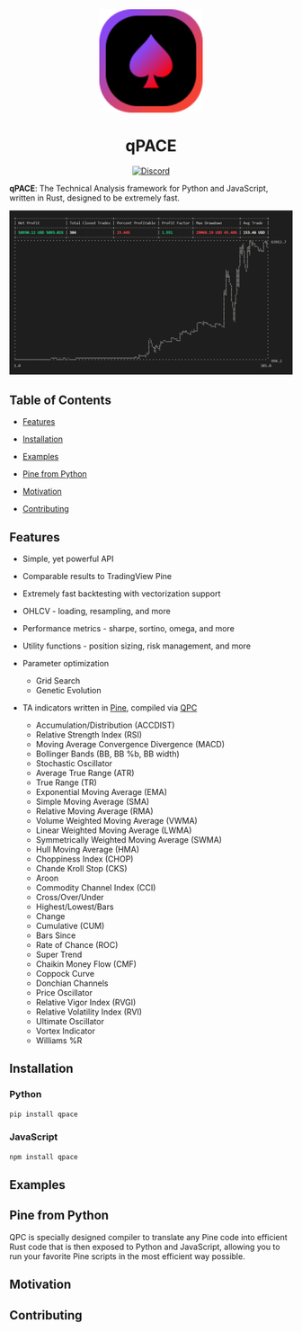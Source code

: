 <div align="center">
  <img src="static/logo.svg" width="184">

<br />

<h1><b>qPACE</b></h1>

<a href="https://discord.gg/P7Vn4VX"><img src="https://cdn.nersent.com/public/badges/discord.svg" alt="Discord" /></a>

</div>

**qPACE**: The Technical Analysis framework for Python and JavaScript, written in Rust, designed to be extremely fast.

![backtest summary](/static/backtest_summary.png)

## Table of Contents

- [Features](#features)

- [Installation](#installation)

- [Examples](#examples)

- [Pine from Python](#pine-from-python)

- [Motivation](#motivation)

- [Contributing](#contributing)

## Features

- Simple, yet powerful API

- Comparable results to TradingView Pine

- Extremely fast backtesting with vectorization support

- OHLCV - loading, resampling, and more

- Performance metrics - sharpe, sortino, omega, and more

- Utility functions - position sizing, risk management, and more

- Parameter optimization
  - Grid Search
  - Genetic Evolution

- TA indicators written in [Pine](/content/ta.pine), compiled via [QPC](#pine-from-python)
  - Accumulation/Distribution (ACCDIST)
  - Relative Strength Index (RSI)
  - Moving Average Convergence Divergence (MACD)
  - Bollinger Bands (BB, BB %b, BB width)
  - Stochastic Oscillator
  - Average True Range (ATR)
  - True Range (TR)
  - Exponential Moving Average (EMA)
  - Simple Moving Average (SMA)
  - Relative Moving Average (RMA)
  - Volume Weighted Moving Average (VWMA)
  - Linear Weighted Moving Average (LWMA)
  - Symmetrically Weighted Moving Average (SWMA)
  - Hull Moving Average (HMA)
  - Choppiness Index (CHOP)
  - Chande Kroll Stop (CKS)
  - Aroon
  - Commodity Channel Index (CCI)
  - Cross/Over/Under
  - Highest/Lowest/Bars
  - Change
  - Cumulative (CUM)
  - Bars Since
  - Rate of Chance (ROC)
  - Super Trend
  - Chaikin Money Flow (CMF)
  - Coppock Curve
  - Donchian Channels
  - Price Oscillator
  - Relative Vigor Index (RVGI)
  - Relative Volatility Index (RVI)
  - Ultimate Oscillator
  - Vortex Indicator
  - Williams %R

## Installation

### Python

```bash
pip install qpace
```

### JavaScript

```bash
npm install qpace
```

## Examples

## Pine from Python

QPC is specially designed compiler to translate any Pine code into efficient Rust code that is then exposed to Python and JavaScript, allowing you to run your favorite Pine scripts in the most efficient way possible.

## Motivation

## Contributing
